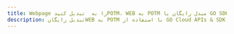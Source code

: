 ---title: Webpage را به  تبدیل کنیدPOTM، WEB به POTM مبدل رایگان یا GO SDKdescription: تبدیل رایگانWEB به POTM با استفاده از GO Cloud APIs & SDK همچنین اسناد PDF را در Cloud ایجاد، ویرایش و رندر کنید.---